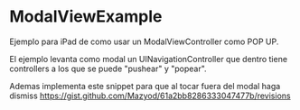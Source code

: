 ModalViewExample
================

Ejemplo para iPad de como usar un ModalViewController como POP UP.


El ejemplo levanta como modal un UINavigationController que dentro tiene controllers a los que se puede "pushear" y "popear".

Ademas implementa este snippet para que al tocar fuera del modal haga dismiss https://gist.github.com/Mazyod/61a2bb8286333047477b/revisions
